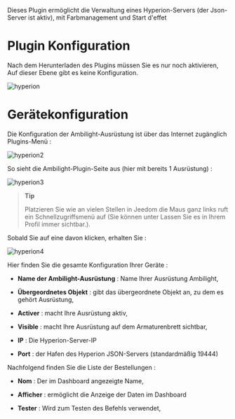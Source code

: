 Dieses Plugin ermöglicht die Verwaltung eines Hyperion-Servers (der
Json-Server ist aktiv), mit Farbmanagement und Start
d'effet

Plugin Konfiguration 
=======================

Nach dem Herunterladen des Plugins müssen Sie es nur noch aktivieren,
Auf dieser Ebene gibt es keine Konfiguration.

![hyperion](../images/hyperion.PNG)

Gerätekonfiguration 
=============================

Die Konfiguration der Ambilight-Ausrüstung ist über das Internet zugänglich
Plugins-Menü :

![hyperion2](../images/hyperion2.PNG)

So sieht die Ambilight-Plugin-Seite aus (hier mit bereits 1
Ausrüstung) :

![hyperion3](../images/hyperion3.PNG)

> **Tip**
>
> Platzieren Sie wie an vielen Stellen in Jeedom die Maus ganz links
> ruft ein Schnellzugriffsmenü auf (Sie können unter
> Lassen Sie es in Ihrem Profil immer sichtbar.).

Sobald Sie auf eine davon klicken, erhalten Sie :

![hyperion4](../images/hyperion4.PNG)

Hier finden Sie die gesamte Konfiguration Ihrer Geräte :

-   **Name der Ambilight-Ausrüstung** : Name Ihrer Ausrüstung
    Ambilight,

-   **Übergeordnetes Objekt** : gibt das übergeordnete Objekt an, zu dem es gehört
    Ausrüstung,

-   **Activer** : macht Ihre Ausrüstung aktiv,

-   **Visible** : macht Ihre Ausrüstung auf dem Armaturenbrett sichtbar,

-   **IP** : Die Hyperion-Server-IP

-   **Port** : der Hafen des Hyperion JSON-Servers (standardmäßig 19444)

Nachfolgend finden Sie die Liste der Bestellungen :

-   **Nom** : Der im Dashboard angezeigte Name,

-   **Afficher** : ermöglicht die Anzeige der Daten im Dashboard

-   **Tester** : Wird zum Testen des Befehls verwendet,


